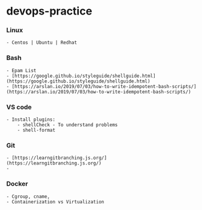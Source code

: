 # devops-practice
### Linux
    - Centos | Ubuntu | Redhat

### Bash
    - Epam List
    - [https://google.github.io/styleguide/shellguide.html](https://google.github.io/styleguide/shellguide.html)
    - [https://arslan.io/2019/07/03/how-to-write-idempotent-bash-scripts/](https://arslan.io/2019/07/03/how-to-write-idempotent-bash-scripts/)
### VS code
    - Install plugins:
        - shellCheck - To understand problems
        - shell-format
### Git
    - [https://learngitbranching.js.org/](https://learngitbranching.js.org/)
    - 
### Docker
    - Cgroup, cname,
    - Containerization vs Virtualization

